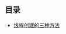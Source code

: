 

## 目录

- [线程创建的三种方法](https://github.com/wangjiapu/Conclusion/blob/master/java%E5%B9%B6%E5%8F%91/%E7%BA%BF%E7%A8%8B%E5%88%9B%E5%BB%BA%E7%9A%84%E4%B8%89%E7%A7%8D%E6%96%B9%E6%B3%95.md)
